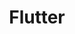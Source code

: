 ---
layout: tag-blog
title: Flutter
slug: flutter
category: devlog
menu: false
order: 9
header-img: "/img/flutter-logo.png"
---